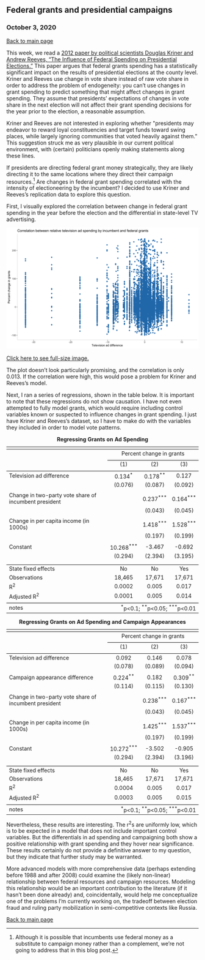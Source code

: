 ## Federal grants and presidential campaigns
### October 3, 2020

[Back to main page](https://hwsimpson33.github.io/pres2020/)

This week, we read a [2012 paper by political scientists Douglas Kriner and Andrew Reeves, “The Influence of Federal Spending on Presidential Elections.”](https://www.jstor.org/stable/41495082?seq=1) This paper argues that federal grants spending has a statistically significant impact on the results of presidential elections at the county level. Kriner and Reeves use change in vote share instead of raw vote share in order to address the problem of endogeneity: you can’t use changes in grant spending to predict something that might affect changes in grant spending. They assume that presidents’ expectations of changes in vote share in the next election will not affect their grant spending decisions for the year prior to the election, a reasonable assumption. 

Kriner and Reeves are not interested in exploring whether "presidents may endeavor to reward loyal constituencies and target funds toward swing places, while largely ignoring communities that voted heavily against them.” This suggestion struck me as very plausible in our current political environment, with (certain) politicians openly making statements along these lines. 

If presidents are directing federal grant money strategically, they are likely directing it to the same locations where they direct their campaign resources.[^1] Are changes in federal grant spending correlated with the intensity of electioneering by the incumbent? I decided to use Kriner and Reeves’s replication data to explore this question.

First, I visually explored the correlation between change in federal grant spending in the year before the election and the differential in state-level TV advertising. 

<img src = "../images/ad_grant_plot.png">

[Click here to see full-size image.](https://hwsimpson33.github.io/pres2020/images/ad_grant_plot.png)

The plot doesn’t look particularly promising, and the correlation is only 0.013. If the correlation were high, this would pose a problem for Kriner and Reeves’s model.

Next, I ran a series of regressions, shown in the table below. It is important to note that these regressions do not show causation. I have not even attempted to fully model grants, which would require including control variables known or suspected to influence changes in grant spending. I just have Kriner and Reeves’s dataset, so I have to make do with the variables they included in order to model vote patterns.

<table style="text-align:center"><caption><strong>Regressing Grants on Ad Spending</strong></caption>
<tr><td colspan="4" style="border-bottom: 1px solid black"></td></tr><tr><td style="text-align:left"></td><td colspan="3">Percent change in grants</td></tr>
<tr><td></td><td colspan="3" style="border-bottom: 1px solid black"></td></tr>
<tr><td style="text-align:left"></td><td>(1)</td><td>(2)</td><td>(3)</td></tr>
<tr><td colspan="4" style="border-bottom: 1px solid black"></td></tr><tr><td style="text-align:left">Television ad difference</td><td>0.134<sup>*</sup></td><td>0.178<sup>**</sup></td><td>0.127</td></tr>
<tr><td style="text-align:left"></td><td>(0.076)</td><td>(0.087)</td><td>(0.092)</td></tr>
<tr><td style="text-align:left"></td><td></td><td></td><td></td></tr>
<tr><td style="text-align:left">Change in two-party vote share of incumbent president</td><td></td><td>0.237<sup>***</sup></td><td>0.164<sup>***</sup></td></tr>
<tr><td style="text-align:left"></td><td></td><td>(0.043)</td><td>(0.045)</td></tr>
<tr><td style="text-align:left"></td><td></td><td></td><td></td></tr>
<tr><td style="text-align:left">Change in per capita income (in 1000s)</td><td></td><td>1.418<sup>***</sup></td><td>1.528<sup>***</sup></td></tr>
<tr><td style="text-align:left"></td><td></td><td>(0.197)</td><td>(0.199)</td></tr>
<tr><td style="text-align:left"></td><td></td><td></td><td></td></tr>
<tr><td style="text-align:left">Constant</td><td>10.268<sup>***</sup></td><td>-3.467</td><td>-0.692</td></tr>
<tr><td style="text-align:left"></td><td>(0.294)</td><td>(2.394)</td><td>(3.195)</td></tr>
<tr><td style="text-align:left"></td><td></td><td></td><td></td></tr>
<tr><td colspan="4" style="border-bottom: 1px solid black"></td></tr><tr><td style="text-align:left">State fixed effects</td><td>No</td><td>No</td><td>Yes</td></tr>
<tr><td style="text-align:left">Observations</td><td>18,465</td><td>17,671</td><td>17,671</td></tr>
<tr><td style="text-align:left">R<sup>2</sup></td><td>0.0002</td><td>0.005</td><td>0.017</td></tr>
<tr><td style="text-align:left">Adjusted R<sup>2</sup></td><td>0.0001</td><td>0.005</td><td>0.014</td></tr>
<tr><td colspan="4" style="border-bottom: 1px solid black"></td></tr><tr><td style="text-align:left">notes</td><td colspan="3" style="text-align:right"><sup>*</sup>p<0.1; <sup>**</sup>p<0.05; <sup>***</sup>p<0.01</td></tr>
</table>
<table style="text-align:center"><caption><strong>Regressing Grants on Ad Spending and Campaign Appearances</strong></caption>
<tr><td colspan="4" style="border-bottom: 1px solid black"></td></tr><tr><td style="text-align:left"></td><td colspan="3">Percent change in grants</td></tr>
<tr><td></td><td colspan="3" style="border-bottom: 1px solid black"></td></tr>
<tr><td style="text-align:left"></td><td>(1)</td><td>(2)</td><td>(3)</td></tr>
<tr><td colspan="4" style="border-bottom: 1px solid black"></td></tr><tr><td style="text-align:left">Television ad difference</td><td>0.092</td><td>0.146</td><td>0.078</td></tr>
<tr><td style="text-align:left"></td><td>(0.078)</td><td>(0.089)</td><td>(0.094)</td></tr>
<tr><td style="text-align:left"></td><td></td><td></td><td></td></tr>
<tr><td style="text-align:left">Campaign appearance difference</td><td>0.224<sup>**</sup></td><td>0.182</td><td>0.309<sup>**</sup></td></tr>
<tr><td style="text-align:left"></td><td>(0.114)</td><td>(0.115)</td><td>(0.130)</td></tr>
<tr><td style="text-align:left"></td><td></td><td></td><td></td></tr>
<tr><td style="text-align:left">Change in two-party vote share of incumbent president</td><td></td><td>0.238<sup>***</sup></td><td>0.167<sup>***</sup></td></tr>
<tr><td style="text-align:left"></td><td></td><td>(0.043)</td><td>(0.045)</td></tr>
<tr><td style="text-align:left"></td><td></td><td></td><td></td></tr>
<tr><td style="text-align:left">Change in per capita income (in 1000s)</td><td></td><td>1.425<sup>***</sup></td><td>1.537<sup>***</sup></td></tr>
<tr><td style="text-align:left"></td><td></td><td>(0.197)</td><td>(0.199)</td></tr>
<tr><td style="text-align:left"></td><td></td><td></td><td></td></tr>
<tr><td style="text-align:left">Constant</td><td>10.272<sup>***</sup></td><td>-3.502</td><td>-0.905</td></tr>
<tr><td style="text-align:left"></td><td>(0.294)</td><td>(2.394)</td><td>(3.196)</td></tr>
<tr><td style="text-align:left"></td><td></td><td></td><td></td></tr>
<tr><td colspan="4" style="border-bottom: 1px solid black"></td></tr><tr><td style="text-align:left">State fixed effects</td><td>No</td><td>No</td><td>Yes</td></tr>
<tr><td style="text-align:left">Observations</td><td>18,465</td><td>17,671</td><td>17,671</td></tr>
<tr><td style="text-align:left">R<sup>2</sup></td><td>0.0004</td><td>0.005</td><td>0.017</td></tr>
<tr><td style="text-align:left">Adjusted R<sup>2</sup></td><td>0.0003</td><td>0.005</td><td>0.015</td></tr>
<tr><td colspan="4" style="border-bottom: 1px solid black"></td></tr><tr><td style="text-align:left">notes</td><td colspan="3" style="text-align:right"><sup>*</sup>p<0.1; <sup>**</sup>p<0.05; <sup>***</sup>p<0.01</td></tr>
</table>

Nevertheless, these results are interesting. The r<sup>2</sup>s are uniformly low, which is to be expected in a model that does not include important control variables. But the differentials in ad spending and campaigning both show a positive relationship with grant spending and they hover near significance. These results certainly do not provide a definitive answer to my question, but they indicate that further study may be warranted. 

More advanced models with more comprehensive data (perhaps extending before 1988 and after 2008) could examine the (likely non-linear) relationship between federal resources and campaign resources. Modeling this relationship would be an important contribution to the literature (if it hasn’t been done already) and, coincidentally, would help me conceptualize one of the problems I’m currently working on, the tradeoff between election fraud and ruling party mobilization in semi-competitive contexts like Russia.

[Back to main page](https://hwsimpson33.github.io/pres2020/)

[^1]: Although it is possible that incumbents use federal money as a substitute to campaign money rather than a complement, we’re not going to address that in this blog post.